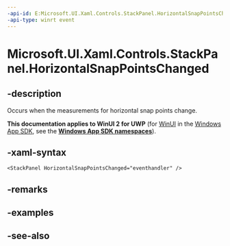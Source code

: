 ```yaml
---
-api-id: E:Microsoft.UI.Xaml.Controls.StackPanel.HorizontalSnapPointsChanged
-api-type: winrt event
---
```


<!-- Event syntax
public event Windows.Foundation.EventHandler HorizontalSnapPointsChanged<object>
-->

# Microsoft.UI.Xaml.Controls.StackPanel.HorizontalSnapPointsChanged

## -description
Occurs when the measurements for horizontal snap points change.

**This documentation applies to WinUI 2 for UWP** (for [WinUI](/windows/apps/winui/winui3/) in the [Windows App SDK](/windows/apps/windows-app-sdk/), see the **[Windows App SDK namespaces](/windows/windows-app-sdk/api/winrt/)**).

## -xaml-syntax
```xaml
<StackPanel HorizontalSnapPointsChanged="eventhandler" />
```


## -remarks

## -examples

## -see-also
